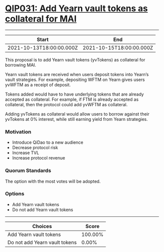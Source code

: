 
# [QIP031: Add Yearn vault tokens as collateral for MAI](https://snapshot.org/#/qidao.eth/proposal/QmajPaRhzQMtKGn7MQ1autVChUPNtq1mRYH7TspH4KJHfp)

---
| Start | End |
| --- | --- |
| 2021-10-13T18:00:00.000Z | 2021-10-15T18:00:00.000Z |


This proposal is to add Yearn vault tokens (yvTokens) as collateral for borrowing MAI. 

Yearn vault tokens are received when users deposit tokens into Yearn’s vault strategies. For example, depositing WFTM on Yearn gives users yvWFTM as a receipt of deposit.

Tokens added would have to have underlying tokens that are already accepted as collateral. For example, if FTM is already accepted as collateral, then the protocol could add yvWFTM as collateral.

Adding yvTokens as collateral would allow users to borrow against their yvTokens at 0% interest, while still earning yield from Yearn strategies.

### Motivation

* Introduce QiDao to a new audience
* Decrease protocol risk
* Increase TVL
* Increase protocol revenue

### Quorum Standards

The option with the most votes will be adopted.

### Options

* Add Yearn vault tokens
* Do not add Yearn vault tokens

---
| Choices | Score |
| --- | --- |
| Add Yearn vault tokens | 100.00% |
| Do not add Yearn vault tokens | 0.00% |

